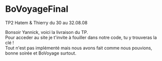 # BoVoyageFinal
TP2 Hatem & Thierry
du 30 au 32.08.08

Bonsoir Yannick, voici la livraison du TP.\
Pour acceder au site je t'invite à fouiller dans notre code, tu y trouveras la clé !\
Tout n'est pas implémenté mais nous avons fait comme nous pouvions, bonne soirée et BoVoyage surtout.
